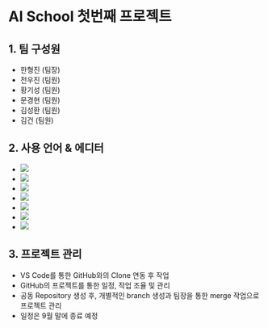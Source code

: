 # AI School 첫번째 프로젝트
## 1. 팀 구성원
- 한형진 (팀장)
- 전우진 (팀원)
- 황기성 (팀원)
- 문경현 (팀원)
- 김성환 (팀원)
- 김건 (팀원)

## 2. 사용 언어 & 에디터
- [<img src="https://img.shields.io/badge/HTML5-E34F26?style=flat-square&logo=HTML5&logoColor=white">](https://developer.mozilla.org/ko/docs/Learn/HTML/Introduction_to_HTML/Getting_started)
- [<img src="https://img.shields.io/badge/CSS3-1572B6?style=flat-square&logo=CSS3&logoColor=white">](https://developer.mozilla.org/ko/docs/Web/CSS)
- [<img src="https://img.shields.io/badge/JavaScript-F7DF1E?style=flat-square&logo=JavaScript&logoColor=424242">](https://developer.mozilla.org/ko/docs/Web/JavaScript)
- [<img src="https://img.shields.io/badge/jQuery-0769AD?style=flat-square&logo=jQuery&logoColor=white">](https://jquery.com/)
- [<img src="https://img.shields.io/badge/React-61DAFB?style=flat-square&logo=React&logoColor=black">](https://ko.reactjs.org/)
- [<img src="https://img.shields.io/badge/Node.js-339933?style=flat-square&logo=Node.js&logoColor=white">](https://nodejs.org/ko/)
- [<img src="https://img.shields.io/badge/Visual Studio Code-007ACC?style=flat-square&logo=Visual Studio Code&logoColor=white">](https://code.visualstudio.com/?wt.mc_id=DX_841432)

## 3. 프로젝트 관리
- VS Code를 통한 GitHub와의 Clone 연동 후 작업
- GitHub의 프로젝트를 통한 일정, 작업 조율 및 관리
- 공동 Repository 생성 후, 개별적인 branch 생성과 팀장을 통한 merge 작업으로 프로젝트 관리
- 일정은 9월 말에 종료 예정

